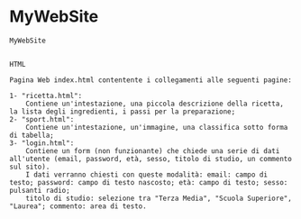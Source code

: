 # MyWebSite

	MyWebSite


	HTML

	Pagina Web index.html contentente i collegamenti alle seguenti pagine:

	1- "ricetta.html":
		Contiene un'intestazione, una piccola descrizione della ricetta, la lista degli ingredienti, i passi per la preparazione;
	2- "sport.html":
		Contiene un'intestazione, un'immagine, una classifica sotto forma di tabella;
	3- "login.html":
		Contiene un form (non funzionante) che chiede una serie di dati all'utente (email, password, età, sesso, titolo di studio, un commento sul sito).
		I dati verranno chiesti con queste modalità: email: campo di testo; password: campo di testo nascosto; età: campo di testo; sesso: pulsanti radio; 
		titolo di studio: selezione tra "Terza Media", "Scuola Superiore", "Laurea"; commento: area di testo.